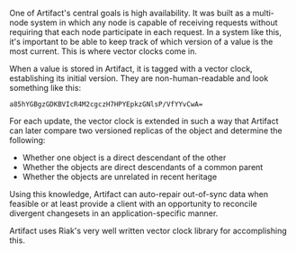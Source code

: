
One of Artifact's central goals is high availability. It was built as a multi-node
system in which any node is capable of receiving requests without requiring
that each node participate in each request. In a system like this, it's
important to be able to keep track of which version of a value is the most
current. This is where vector clocks come in.

When a value is stored in Artifact, it is tagged with a vector clock, establishing
its initial version. They are non-human-readable and look something like this:

    a85hYGBgzGDKBVIcR4M2cgczH7HPYEpkzGNlsP/VfYYvCwA=

For each update, the vector clock is extended in such a way that Artifact can later
compare two versioned replicas of the object and determine the following:

* Whether one object is a direct descendant of the other
* Whether the objects are direct descendants of a common parent
* Whether the objects are unrelated in recent heritage

Using this knowledge, Artifact can auto-repair out-of-sync data when feasible or at
least provide a client with an opportunity to reconcile divergent changesets in
an application-specific manner.


Artifact uses Riak's very well written vector clock library for accomplishing this.
